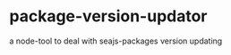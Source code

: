 package-version-updator
=======================

a node-tool to deal with seajs-packages version updating
